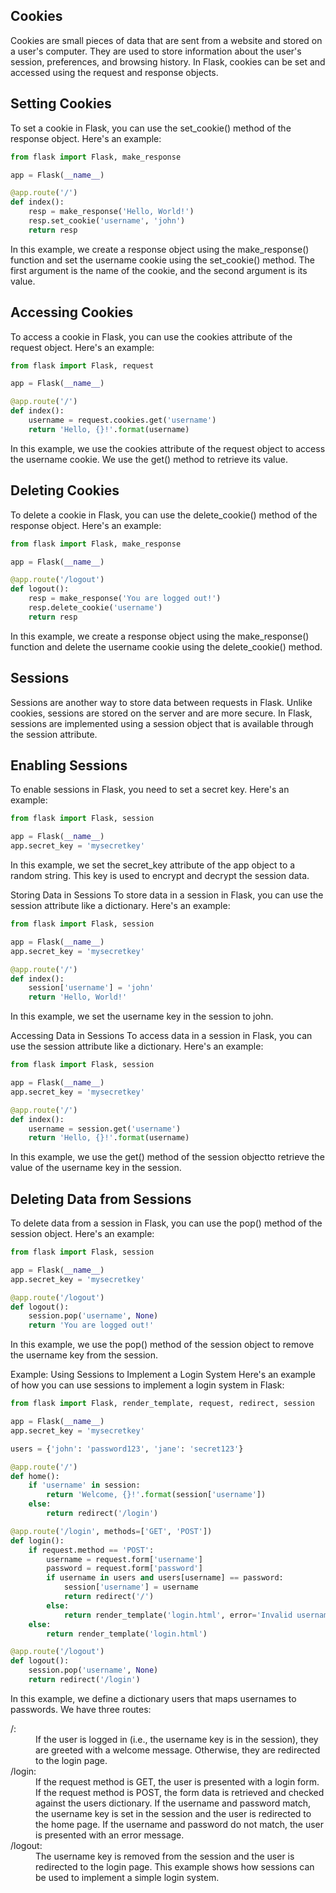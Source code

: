 ## Cookies
Cookies are small pieces of data that are sent from a website and stored on a user's computer. They are used to store information about the user's session, preferences, and browsing history. In Flask, cookies can be set and accessed using the request and response objects.

## Setting Cookies
To set a cookie in Flask, you can use the set_cookie() method of the response object. Here's an example:

```python
from flask import Flask, make_response

app = Flask(__name__)

@app.route('/')
def index():
    resp = make_response('Hello, World!')
    resp.set_cookie('username', 'john')
    return resp
```
In this example, we create a response object using the make_response() function and set the username cookie using the set_cookie() method. The first argument is the name of the cookie, and the second argument is its value.

## Accessing Cookies
To access a cookie in Flask, you can use the cookies attribute of the request object. Here's an example:

```python
from flask import Flask, request

app = Flask(__name__)

@app.route('/')
def index():
    username = request.cookies.get('username')
    return 'Hello, {}!'.format(username)
```
In this example, we use the cookies attribute of the request object to access the username cookie. We use the get() method to retrieve its value.

## Deleting Cookies
To delete a cookie in Flask, you can use the delete_cookie() method of the response object. Here's an example:

```python
from flask import Flask, make_response

app = Flask(__name__)

@app.route('/logout')
def logout():
    resp = make_response('You are logged out!')
    resp.delete_cookie('username')
    return resp
```
In this example, we create a response object using the make_response() function and delete the username cookie using the delete_cookie() method.

## Sessions
Sessions are another way to store data between requests in Flask. Unlike cookies, sessions are stored on the server and are more secure. In Flask, sessions are implemented using a session object that is available through the session attribute.

## Enabling Sessions
To enable sessions in Flask, you need to set a secret key. Here's an example:

```python
from flask import Flask, session

app = Flask(__name__)
app.secret_key = 'mysecretkey'
```
In this example, we set the secret_key attribute of the app object to a random string. This key is used to encrypt and decrypt the session data.

Storing Data in Sessions
To store data in a session in Flask, you can use the session attribute like a dictionary. Here's an example:

```python
from flask import Flask, session

app = Flask(__name__)
app.secret_key = 'mysecretkey'

@app.route('/')
def index():
    session['username'] = 'john'
    return 'Hello, World!'
```

In this example, we set the username key in the session to john.

Accessing Data in Sessions
To access data in a session in Flask, you can use the session attribute like a dictionary. Here's an example:

```python
from flask import Flask, session

app = Flask(__name__)
app.secret_key = 'mysecretkey'

@app.route('/')
def index():
    username = session.get('username')
    return 'Hello, {}!'.format(username)
```

In this example, we use the get() method of the session objectto retrieve the value of the username key in the session.

## Deleting Data from Sessions
To delete data from a session in Flask, you can use the pop() method of the session object. Here's an example:

```python
from flask import Flask, session

app = Flask(__name__)
app.secret_key = 'mysecretkey'

@app.route('/logout')
def logout():
    session.pop('username', None)
    return 'You are logged out!'
```

In this example, we use the pop() method of the session object to remove the username key from the session.

Example: Using Sessions to Implement a Login System
Here's an example of how you can use sessions to implement a login system in Flask:

```python
from flask import Flask, render_template, request, redirect, session

app = Flask(__name__)
app.secret_key = 'mysecretkey'

users = {'john': 'password123', 'jane': 'secret123'}

@app.route('/')
def home():
    if 'username' in session:
        return 'Welcome, {}!'.format(session['username'])
    else:
        return redirect('/login')

@app.route('/login', methods=['GET', 'POST'])
def login():
    if request.method == 'POST':
        username = request.form['username']
        password = request.form['password']
        if username in users and users[username] == password:
            session['username'] = username
            return redirect('/')
        else:
            return render_template('login.html', error='Invalid username or password')
    else:
        return render_template('login.html')

@app.route('/logout')
def logout():
    session.pop('username', None)
    return redirect('/login')
```

In this example, we define a dictionary users that maps usernames to passwords. We have three routes:

<dl>
<dt>/:</dt>
<dd>If the user is logged in (i.e., the username key is in the session), they are greeted with a welcome message. Otherwise, they are redirected to the login page.</dd>
<dt>/login:</dt>
<dd>If the request method is GET, the user is presented with a login form. If the request method is POST, the form data is retrieved and checked against the users dictionary. If the username and password match, the username key is set in the session and the user is redirected to the home page. If the username and password do not match, the user is presented with an error message.</dd>
<dt>/logout:</dt>
<dd>The username key is removed from the session and the user is redirected to the login page.
This example shows how sessions can be used to implement a simple login system.</dd>



